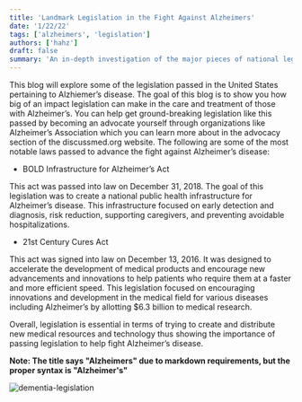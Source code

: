 ```yaml
---
title: 'Landmark Legislation in the Fight Against Alzheimers'
date: '1/22/22'
tags: ['alzheimers', 'legislation']
authors: ['hahz']
draft: false
summary: 'An in-depth investigation of the major pieces of national legislation that have greatly impacted the fight against Alzheimers disease.'
---
```

This blog will explore some of the legislation passed in the United States pertaining to Alzhiemer’s disease. The goal of this blog is to show you how big of an impact legislation can make in the care and treatment of those with Alzheimer’s. You can help get ground-breaking legislation like this passed by becoming an advocate yourself through organizations like Alzheimer’s Association which you can learn more about in the advocacy section of the discussmed.org website. The following are some of the most notable laws passed to advance the fight against Alzheimer’s disease:

-   BOLD Infrastructure for Alzheimer’s Act
    

This act was passed into law on December 31, 2018. The goal of this legislation was to create a national public health infrastructure for Alzheimer’s disease. This infrastructure focused on early detection and diagnosis, risk reduction, supporting caregivers, and preventing avoidable hospitalizations.

-   21st Century Cures Act
    

This act was signed into law on December 13, 2016. It was designed to accelerate the development of medical products and encourage new advancements and innovations to help patients who require them at a faster and more efficient speed. This legislation focused on encouraging innovations and development in the medical field for various diseases including Alzheimer’s by allotting $6.3 billion to medical research. 

Overall, legislation is essential in terms of trying to create and distribute new medical resources and technology thus showing the importance of passing legislation to help fight Alzheimer’s disease.

**Note: The title says "Alzheimers" due to markdown requirements, but the proper syntax is "Alzheimer's"**

![dementia-legislation](http://image.slideserve.com/246601/legislation-relevant-to-people-suffering-with-dementia-and-their-carers-n.jpg)


